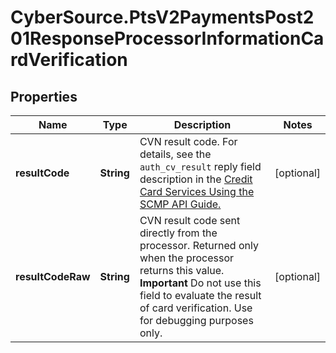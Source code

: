 # CyberSource.PtsV2PaymentsPost201ResponseProcessorInformationCardVerification

## Properties
Name | Type | Description | Notes
------------ | ------------- | ------------- | -------------
**resultCode** | **String** | CVN result code.  For details, see the `auth_cv_result` reply field description in the [Credit Card Services Using the SCMP API Guide.](https://apps.cybersource.com/library/documentation/dev_guides/CC_Svcs_SCMP_API/html/)  | [optional] 
**resultCodeRaw** | **String** | CVN result code sent directly from the processor. Returned only when the processor returns this value.  **Important** Do not use this field to evaluate the result of card verification. Use for debugging purposes only.  | [optional] 


